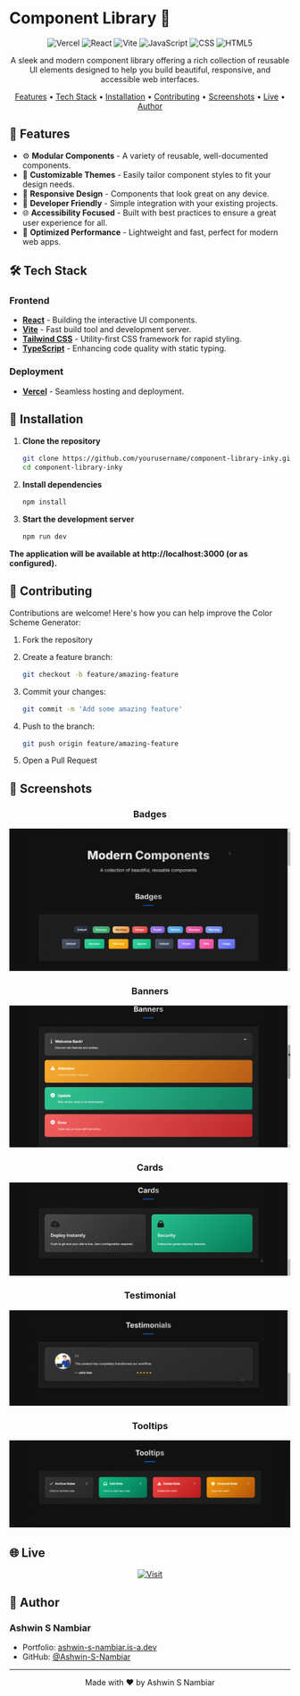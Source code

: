 # Component Library 🎨

<div align="center">

![Vercel](https://img.shields.io/badge/Vercel-000?style=for-the-badge&logo=vercel&logoColor=white)
![React](https://img.shields.io/badge/React-20232A?style=for-the-badge&logo=react&logoColor=61DAFB)
![Vite](https://img.shields.io/badge/Vite-646CFF?style=for-the-badge&logo=vite&logoColor=white)
![JavaScript](https://img.shields.io/badge/JavaScript-F7DF1E?style=for-the-badge&logo=javascript&logoColor=black)
![CSS](https://img.shields.io/badge/CSS-1572B6?style=for-the-badge&logo=css3&logoColor=white)
![HTML5](https://img.shields.io/badge/HTML5-E34F26?style=for-the-badge&logo=html5&logoColor=white)

A sleek and modern component library offering a rich collection of reusable UI elements designed to help you build beautiful, responsive, and accessible web interfaces.

[Features](#-features) • [Tech Stack](#-tech-stack) • [Installation](#-installation) • [Contributing](#-contributing) • [Screenshots](#-screenshots) • [Live](#-live) • [Author](#-author)

</div>

## 🎨 Features

- ⚙️ **Modular Components** - A variety of reusable, well-documented components.
- 🎨 **Customizable Themes** - Easily tailor component styles to fit your design needs.
- 📱 **Responsive Design** - Components that look great on any device.
- 🔧 **Developer Friendly** - Simple integration with your existing projects.
- 🌐 **Accessibility Focused** - Built with best practices to ensure a great user experience for all.
- 🚀 **Optimized Performance** - Lightweight and fast, perfect for modern web apps.

## 🛠 Tech Stack

### Frontend
- **[React](https://reactjs.org/)** - Building the interactive UI components.
- **[Vite](https://vitejs.dev/)** - Fast build tool and development server.
- **[Tailwind CSS](https://tailwindcss.com/)** - Utility-first CSS framework for rapid styling.
- **[TypeScript](https://www.typescriptlang.org/)** - Enhancing code quality with static typing.

### Deployment
- **[Vercel](https://vercel.com/)** - Seamless hosting and deployment.

## 🚀 Installation

1. **Clone the repository**

   ```bash
   git clone https://github.com/yourusername/component-library-inky.git
   cd component-library-inky
   ```
2. **Install dependencies**

    ```bash
    npm install
    ```

3. **Start the development server**

    ```bash
    npm run dev
    ```

**The application will be available at http://localhost:3000 (or as configured).**

## 🤝 Contributing

Contributions are welcome! Here's how you can help improve the Color Scheme Generator:

1. Fork the repository
2. Create a feature branch:

   ```bash
   git checkout -b feature/amazing-feature
   ```

3. Commit your changes:

   ```bash
   git commit -m 'Add some amazing feature'
   ```

4. Push to the branch:

   ```bash
   git push origin feature/amazing-feature
   ```

5. Open a Pull Request

## 📸 Screenshots
<div align="center">

### **Badges**
![Badges](./public/screenshots/Badges.png)

### **Banners**
![Banners](./public/screenshots/Banners.png)

### **Cards**
![Cards](./public/screenshots/Cards.png)

### **Testimonial**
![Badges](./public/screenshots/Testimonials.png)

### **Tooltips**
![Badges](./public/screenshots/Tooltips.png)

</div>

## 🌐 Live

<div align="center">

[![Visit](https://img.shields.io/badge/Visit_Site-000?style=for-the-badge&logo=vercel&logoColor=white)](https://component-library-inky.vercel.app/)
</div>

## 👤 Author

### Ashwin S Nambiar
- Portfolio: [ashwin-s-nambiar.is-a.dev](https://ashwin-s-nambiar.is-a.dev/)
- GitHub: [@Ashwin-S-Nambiar](https://github.com/Ashwin-S-Nambiar)

---

<div align="center">
Made with ❤️ by Ashwin S Nambiar
</div>